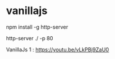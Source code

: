 # vanillajs

npm install -g http-server

http-server ./ -p 80

VanillaJs 1 : https://youtu.be/vLkPBj9ZaU0
